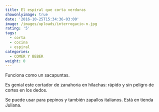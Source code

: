```yaml
---
title: El espiral que corta verduras
showonlyimage: true
date: '2016-10-25T15:34:36-03:00'
image: /images/uploads/interrogacio-n.jpg
rating: '5'
tags:
  - corta
  - cocina
  - espiral
categories:
  - COMER Y BEBER
weight: 0
---
```

Funciona como un sacapuntas. 

<!--more-->

Es genial este cortador de zanahoria en hilachas: rápido y sin peligro de cortes en los dedos.

Se puede usar para pepinos y también zapallos italianos. Está en tienda Juliana.
